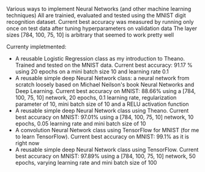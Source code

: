 Various ways to implement Neural Networks (and other machine learning techniques)
All are trainied, evaluated and tested using the MNIST digit recognition dataset.
Current best accuracy was measured by running only once on test data after tuning hyperparameters on validation data
The layer sizes [784, 100, 75, 10] is arbitrary that seemed to work pretty well

Currenty impletmented:
* A reusable Logistic Regression class as my introduction to Theano. Trained and tested on the MNIST data. Current best accuracy: 91.17 % using 20 epochs on a mini batch size 10 and learning rate 0.1
* A reusable simple deep Neural Network class: a neural network from scratch loosely based on Michael Neilson's book Neural Networks and Deep Learning. Current best accuracy on MNIST: 88.66% using a [784, 100, 75, 10] network, 20 epochs, 0.1 learning rate, regularization parameter of 10, mini batch size of 10 and a RELU activation function
* A reusable simple deep Neural Network class using Theano. Current best accuracy on MNIST: 97.01% using a [784, 100, 75, 10] network, 10 epochs, 0.05 learning rate and mini batch size of 10
* A convolution Neural Network class using TensorFlow for MNIST (for me to learn TensorFlow). Current best accuracy on MNIST: 99.1% as it is right now
* A reusable simple deep Neural Network class using TensorFlow. Current best accuracy on MNIST: 97.89% using a [784, 100, 75, 10] network, 50 epochs, varying learning rate and mini batch size of 100
